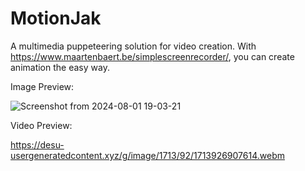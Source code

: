 # MotionJak

A multimedia puppeteering solution for video creation. With https://www.maartenbaert.be/simplescreenrecorder/, you can create animation the easy way.

Image Preview:

![Screenshot from 2024-08-01 19-03-21](https://github.com/user-attachments/assets/98150207-e7f0-47e8-b397-92dac1f2ba85)

Video Preview:

https://desu-usergeneratedcontent.xyz/g/image/1713/92/1713926907614.webm
